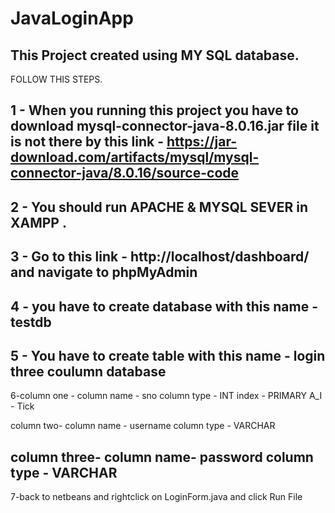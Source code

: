 # JavaLoginApp
This Project created using MY SQL database. 
-------------------------------------------------------------------
FOLLOW THIS STEPS.

1 - When you running this project you have to download mysql-connector-java-8.0.16.jar file it is not there by this link - 
https://jar-download.com/artifacts/mysql/mysql-connector-java/8.0.16/source-code
-------------------------------------------------------------------
2 - You should run APACHE & MYSQL SEVER in XAMPP .
-------------------------------------------------------------------
3 - Go to this link - http://localhost/dashboard/  
and navigate to phpMyAdmin
-------------------------------------------------------------------
4 - you have to create database with this name - testdb 
-------------------------------------------------------------------
5 - You have to create table with this name - login
three coulumn database
-------------------------------------------------------------------
6-column one -
	column name - sno
	column type - INT
	index - PRIMARY
	A_I - Tick

 column two-
	column name - username
	column type - VARCHAR

 column three-
	column name-  password
	column type - VARCHAR
-------------------------------------------------------------------
7-back to netbeans and rightclick on LoginForm.java and click Run File
